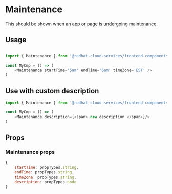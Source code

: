 # Maintenance

This should be shown when an app or page is undergoing maintenance.

## Usage

```javascript

import { Maintenance } from '@redhat-cloud-services/frontend-components';

const MyCmp = () => (
    <Maintenance startTime='5am' endTime='6am' timeZone='EST' />
)
```

## Use with custom description

```javascript
import { Maintenance } from '@redhat-cloud-services/frontend-components';

const MyCmp = () => (
    <Maintenance description={<span> new description </span>}/>
)

```

## Props

### Maintenance props

```javascript
{
    startTime: propTypes.string,
    endTime: propTypes.string,
    timeZone: propTypes.string,
    description: propTypes.node
}
```
